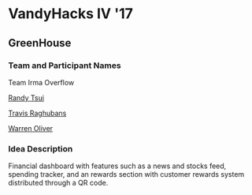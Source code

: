 # **VandyHacks IV '17**

## **GreenHouse** 
 
### **Team and Participant Names** 

Team Irma Overflow

[Randy Tsui](https://github.com/jawyuhz)

[Travis Raghubans](https://github.com/traghubans)

[Warren Oliver](https://github.com/warren1215)
 
 
 
### **Idea Description** 
Financial dashboard with features such as a news and stocks feed, spending tracker, and an rewards section with customer rewards system distributed through a QR code.